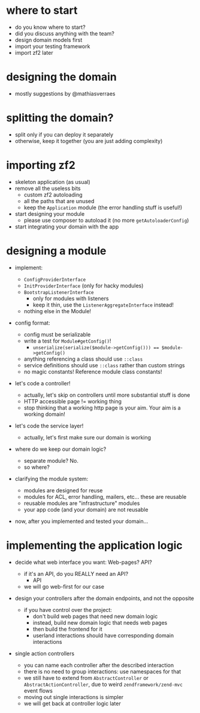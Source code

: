 # where to start

 - do you know where to start?
 - did you discuss anything with the team?
 - design domain models first
 - import your testing framework
 - import zf2 later
 
# designing the domain

 - mostly suggestions by @mathiasverraes
 
# splitting the domain?

 - split only if you can deploy it separately
 - otherwise, keep it together (you are just adding complexity)

# importing zf2

 - skeleton application (as usual)
 - remove all the useless bits
    - custom zf2 autoloading
    - all the paths that are unused
    - keep the `Application` module (the error handling stuff is useful!)
 - start designing your module
    - please use composer to autoload it (no more `getAutoloaderConfig`)
 - start integrating your domain with the app
 
# designing a module

 - implement:
    - `ConfigProviderInterface`
    - `InitProviderInterface` (only for hacky modules)
    - `BootstrapListenerInterface`
       - only for modules with listeners
       - keep it thin, use the `ListenerAggregateInterface` instead!
    - nothing else in the Module!
    
 - config format:
    - config must be serializable
    - write a test for `Module#getConfig()`!
       - `unserialize(serialize($module->getConfig())) == $module->getConfig()`
    - anything referencing a class should use `::class`
    - service definitions should use `::class` rather than custom strings
    - no magic constants! Reference module class constants!
    
 - let's code a controller!
    - actually, let's skip on controllers until more substantial stuff is done
    - HTTP accessible page != working thing
    - stop thinking that a working http page is your aim. Your aim is a working domain!
    
 - let's code the service layer!
    - actually, let's first make sure our domain is working
    
 - where do we keep our domain logic?
    - separate module? No.
    - so where?
 
 - clarifying the module system:
    - modules are designed for reuse
    - modules for ACL, error handling, mailers, etc... these are reusable
    - reusable modules are "infrastructure" modules
    - your app code (and your domain) are not reusable
 
 - now, after you implemented and tested your domain...
 
# implementing the application logic

 - decide what web interface you want: Web-pages? API?
    - if it's an API, do you REALLY need an API?
       - API
    - we will go web-first for our case

 - design your controllers after the domain endpoints, and not the opposite
    - if you have control over the project:
       - don't build web pages that need new domain logic
       - instead, build new domain logic that needs web pages
       - then build the frontend for it
       - userland interactions should have corresponding domain interactions

 - single action controllers
    - you can name each controller after the described interaction
    - there is no need to group interactions: use namespaces for that
    - we still have to extend from `AbstractController` or `AbstractActionController`, due to weird
      `zendframework/zend-mvc` event flows
    - moving out single interactions is simpler
    - we will get back at controller logic later
    